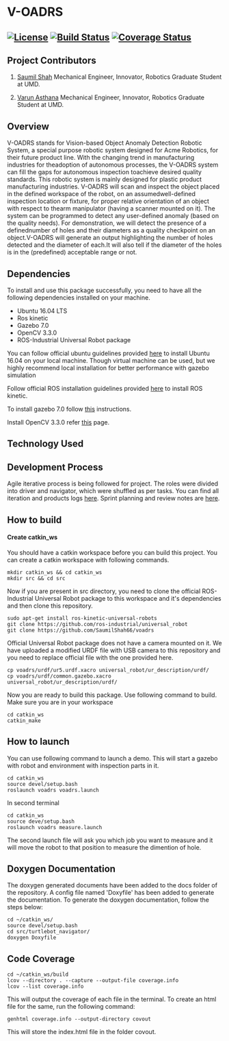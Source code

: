 # V-OADRS

[![License](https://img.shields.io/badge/License-BSD%203--Clause-green.svg)](https://opensource.org/licenses/BSD-3-Clause)
[![Build Status](https://travis-ci.org/SaumilShah66/voadrs.svg?branch=master)](https://travis-ci.org/SaumilShah66/voadrs)
[![Coverage Status](https://coveralls.io/repos/github/SaumilShah66/voadrs/badge.svg?branch=sprint3)](https://coveralls.io/github/SaumilShah66/voadrs?branch=sprint3)
---

## Project Contributors

1) [Saumil Shah](https://github.com/SaumilShah66)
Mechanical Engineer, Innovator, Robotics Graduate Student at UMD. 

2) [Varun Asthana](https://github.com/varunasthana92)
Mechanical Engineer, Innovator, Robotics Graduate Student at UMD. 

## Overview

V-OADRS stands for Vision-based Object Anomaly Detection Robotic System, a special purpose robotic system designed for Acme Robotics, for their future product line. With the changing trend in manufacturing industries for theadoption of autonomous processes, the V-OADRS system can fill the gaps for autonomous inspection toachieve desired quality standards. This robotic system is mainly designed for plastic product manufacturing industries. V-OADRS will scan and inspect the object placed in the defined workspace of the robot, on an assumedwell-defined inspection location or fixture, for proper relative orientation of an object with respect to thearm manipulator (having a scanner mounted on it).
 The system can be programmed to detect any user-defined anomaly (based on the quality needs).  For demonstration, we will detect the presence of a definednumber of holes and their diameters as a quality checkpoint on an object.V-OADRS will generate an output highlighting the number of holes detected and the diameter of each.It will also tell if the diameter of the holes is in the (predefined) acceptable range or not.

## Dependencies

To install and use this package successfully, you need to have all the following dependencies installed on your machine.
* Ubuntu 16.04 LTS
* Ros kinetic
* Gazebo 7.0
* OpenCV 3.3.0
* ROS-Industrial Universal Robot package

You can follow official ubuntu guidelines provided [here](https://tutorials.ubuntu.com/tutorial/tutorial-install-ubuntu-desktop-1604#0) to install Ubuntu 16.04 on your local machine. Though virtual machine can be used, but we highly recommend local installation for better performance with gazebo simulation

Follow official ROS installation guidelines provided [here](http://wiki.ros.org/kinetic/Installation) to install ROS kinetic.

To install gazebo 7.0 follow [this](http://gazebosim.org/tutorials?tut=install_ubuntu&ver=7.0&cat=install) instructions. 

Install OpenCV 3.3.0 refer [this](https://medium.com/@Linh.NG/installing-opencv-3-3-0-on-ubuntu-16-04-lts-7db376f93961) page.


## Technology Used

## Development Process
Agile iterative process is being followed for project. The roles were divided into driver and navigator, which were shuffled as per tasks. You can find all iteration and products logs [here](https://docs.google.com/spreadsheets/d/1BnU5e_QEPwAU8ns-pFhITGS3_m1YnjaZeSdVSFJj3gg/edit#gid=0). Sprint planning and review notes are [here](https://docs.google.com/document/d/1KpbpapvvFNhO2NKPLEjOYNVf_a-0SManJHOhdiiNfMk/edit?usp=sharing).

## How to build

#### Create catkin_ws
You should have a catkin workspace before you can build this project. You can create a catkin workspace with following commands.

```
mkdir catkin_ws && cd catkin_ws
mkdir src && cd src
```
Now if you are present in src directory, you need to clone the official ROS-Industrial Universal Robot package to this workspace and it's dependencies and then clone this repository.

```
sudo apt-get install ros-kinetic-universal-robots
git clone https://github.com/ros-industrial/universal_robot
git clone https://github.com/SaumilShah66/voadrs
```
Official Universal Robot package does not have a camera mounted on it. We have uploaded a modified URDF file with USB camera to this repository and you need to replace official file with the one provided here.
```
cp voadrs/urdf/ur5.urdf.xacro universal_robot/ur_description/urdf/
cp voadrs/urdf/common.gazebo.xacro universal_robot/ur_description/urdf/
```
Now you are ready to build this package. Use following command to build. Make sure you are in your workspace
```
cd catkin_ws
catkin_make
```

## How to launch

You can use following command to launch a demo. This will start a gazebo with robot and environment with inspection parts in it.
```
cd catkin_ws
source devel/setup.bash
roslaunch voadrs voadrs.launch
```
In second terminal
```
cd catkin_ws
source deve/setup.bash
roslaunch voadrs measure.launch
```
The second launch file will ask you which job you want to measure and it will move the robot to that position to measure the dimention of hole.

## Doxygen Documentation
The doxygen generated documents have been added to the docs folder of the repository. A config file named 'Doxyfile' has been added to generate the documentation. To generate the doxygen documentation, follow the steps below:
```
cd ~/catkin_ws/
source devel/setup.bash
cd src/turtlebot_navigator/
doxygen Doxyfile
```

## Code Coverage
```
cd ~/catkin_ws/build
lcov --directory . --capture --output-file coverage.info
lcov --list coverage.info
```
This will output the coverage of each file in the terminal. To create an html file for the same, run the following command:
```
genhtml coverage.info --output-directory covout
```
This will store the index.html file in the folder covout.
